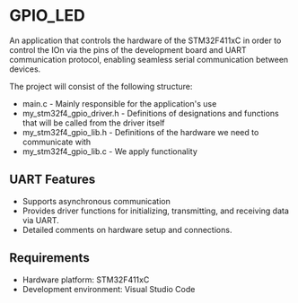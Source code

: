 # GPIO_LED
An application that controls the hardware of the STM32F411xC in order to control the IOn via the pins of the development board and UART communication protocol, enabling seamless serial communication between devices.

The project will consist of the following structure:
- main.c - Mainly responsible for the application's use
- my_stm32f4_gpio_driver.h - Definitions of designations and functions that will be called from the driver itself
- my_stm32f4_gpio_lib.h - Definitions of the hardware we need to communicate with
- my_stm32f4_gpio_lib.c - We apply functionality

## UART Features
- Supports asynchronous communication
- Provides driver functions for initializing, transmitting, and receiving data via UART.
- Detailed comments on hardware setup and connections.

## Requirements
- Hardware platform: STM32F411xC
- Development environment: Visual Studio Code
